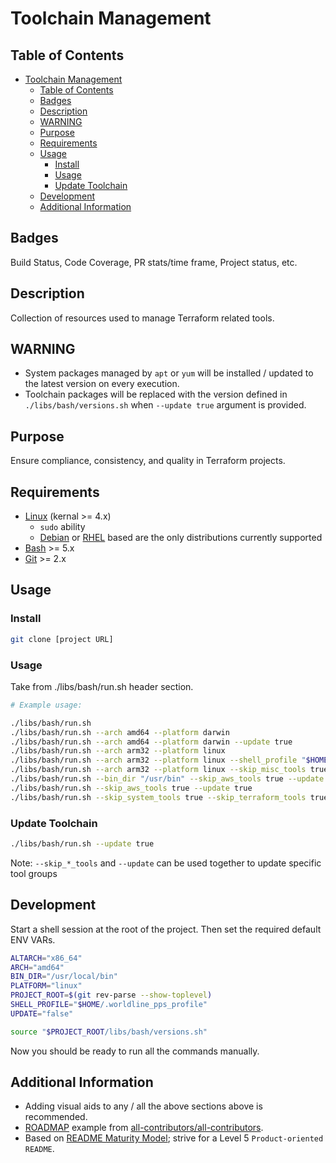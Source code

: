 # Toolchain Management

## Table of Contents

- [Toolchain Management](#toolchain-management)
  - [Table of Contents](#table-of-contents)
  - [Badges](#badges)
  - [Description](#description)
  - [WARNING](#warning)
  - [Purpose](#purpose)
  - [Requirements](#requirements)
  - [Usage](#usage)
    - [Install](#install)
    - [Usage](#usage-1)
    - [Update Toolchain](#update-toolchain)
  - [Development](#development)
  - [Additional Information](#additional-information)

## Badges

Build Status, Code Coverage, PR stats/time frame, Project status, etc.

## Description

Collection of resources used to manage Terraform related tools.

## WARNING

- System packages managed by `apt` or `yum` will be installed / updated to the latest version on every execution.
- Toolchain packages will be replaced with the version defined in `./libs/bash/versions.sh` when `--update true` argument is provided.

## Purpose

Ensure compliance, consistency, and quality in Terraform projects.

## Requirements

- [Linux](https://en.wikipedia.org/wiki/Linux) (kernal >= 4.x)
  - `sudo` ability
  - [Debian](https://en.wikipedia.org/wiki/Debian) or [RHEL](https://en.wikipedia.org/wiki/Red_Hat_Enterprise_Linux) based are the only distributions currently supported
- [Bash](https://en.wikipedia.org/wiki/Bash_(Unix_shell)) >= 5.x
- [Git](https://git-scm.com/) >= 2.x

## Usage

### Install

```sh
git clone [project URL]
```

### Usage

Take from ./libs/bash/run.sh header section.

```sh
# Example usage:

./libs/bash/run.sh
./libs/bash/run.sh --arch amd64 --platform darwin
./libs/bash/run.sh --arch amd64 --platform darwin --update true
./libs/bash/run.sh --arch arm32 --platform linux
./libs/bash/run.sh --arch arm32 --platform linux --shell_profile "$HOME/.zshell_profile"
./libs/bash/run.sh --arch arm32 --platform linux --skip_misc_tools true
./libs/bash/run.sh --bin_dir "/usr/bin" --skip_aws_tools true --update true
./libs/bash/run.sh --skip_aws_tools true --update true
./libs/bash/run.sh --skip_system_tools true --skip_terraform_tools true --skip_misc_tools true
```

### Update Toolchain

```sh
./libs/bash/run.sh --update true
```

Note: `--skip_*_tools` and `--update` can be used together to update specific tool groups

## Development

Start a shell session at the root of the project. Then set the required default ENV VARs.

```sh
ALTARCH="x86_64"
ARCH="amd64"
BIN_DIR="/usr/local/bin"
PLATFORM="linux"
PROJECT_ROOT=$(git rev-parse --show-toplevel)
SHELL_PROFILE="$HOME/.worldline_pps_profile"
UPDATE="false"

source "$PROJECT_ROOT/libs/bash/versions.sh"
```

Now you should be ready to run all the commands manually.

## Additional Information

- Adding visual aids to any / all the above sections above is recommended.
- [ROADMAP](./ROADMAP.md) example from [all-contributors/all-contributors](https://github.com/all-contributors/all-contributors/blob/master/MAINTAINERS.md).
- Based on [README Maturity Model](https://github.com/LappleApple/feedmereadmes/blob/master/README-maturity-model.md); strive for a Level 5 `Product-oriented README`.

